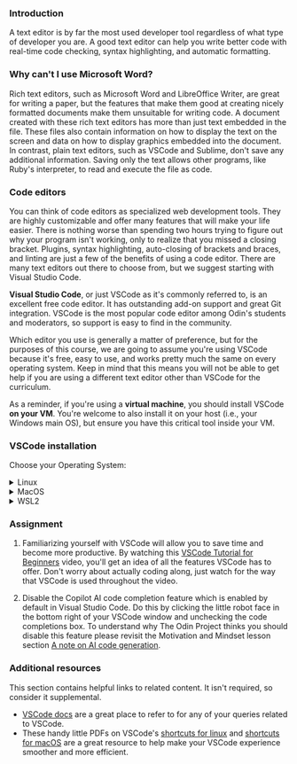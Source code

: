 <!-- markdownlint-disable MD024 MD043 -->

### Introduction

A text editor is by far the most used developer tool regardless of what type of developer you are. A good text editor can help you write better code with real-time code checking, syntax highlighting, and automatic formatting.

### Why can't I use Microsoft Word?

Rich text editors, such as Microsoft Word and LibreOffice Writer, are great for writing a paper, but the features that make them good at creating nicely formatted documents make them unsuitable for writing code. A document created with these rich text editors has more than just text embedded in the file. These files also contain information on how to display the text on the screen and data on how to display graphics embedded into the document. In contrast, plain text editors, such as VSCode and Sublime, don't save any additional information. Saving only the text allows other programs, like Ruby's interpreter, to read and execute the file as code.

### Code editors

You can think of code editors as specialized web development tools. They are highly customizable and offer many features that will make your life easier. There is nothing worse than spending two hours trying to figure out why your program isn't working, only to realize that you missed a closing bracket. Plugins, syntax highlighting, auto-closing of brackets and braces, and linting are just a few of the benefits of using a code editor. There are many text editors out there to choose from, but we suggest starting with Visual Studio Code.

**Visual Studio Code**, or just VSCode as it's commonly referred to, is an excellent free code editor. It has outstanding add-on support and great Git integration. VSCode is the most popular code editor among Odin's students and moderators, so support is easy to find in the community.

Which editor you use is generally a matter of preference, but for the purposes of this course, we are going to assume you're using VSCode because it's free, easy to use, and works pretty much the same on every operating system. Keep in mind that this means you will not be able to get help if you are using a different text editor other than VSCode for the curriculum.

As a reminder, if you're using a **virtual machine**, you should install VSCode **on your VM**. You're welcome to also install it on your host (i.e., your Windows main OS), but ensure you have this critical tool inside your VM.

### VSCode installation

Choose your Operating System:

<details markdown="block">

<summary class="dropDown-header">Linux</summary>

#### Step 1: Download VSCode

- Open your **Terminal**.
- Run the following command to download the latest **VSCode** `.deb` package:

```bash
wget -O code-latest.deb 'https://code.visualstudio.com/sha/download?build=stable&os=linux-deb-x64'
```

#### Step 2: Install VSCode

- Enter the following command in your terminal to install the **VSCode** `.deb` package:

```bash
sudo apt install ./code-latest.deb
```

- If prompted, enter your password.

<div class="lesson-note lesson-note--tip" markdown="1">

#### A note on typing passwords in the terminal

  When using a command in the terminal that requires you to enter your password for authentication (such as sudo), you will notice that the characters aren't visible as you type them. While it might seem like the terminal isn’t responding, don’t worry!

  This is a security feature to protect confidential information, like how password fields on websites use asterisks or dots. By not displaying the characters you write, the terminal keeps your password secure.

  You can still enter your password as normal and press Enter to submit it.

</div>

<div class="lesson-note lesson-note--tip" markdown="1">

You might see a notice starting with `N: Download is performed unsandboxed (...)`. You don't need to worry about it. [You can read a Reddit post for more information.](https://www.reddit.com/r/linux4noobs/comments/ux6cwx/comment/i9x2twx/)

</div>

#### Step 3: Delete the installer file

```bash
rm code-latest.deb
```

#### Step 4: Using VSCode

You can start VSCode in two ways,

- Click **Visual Studio Code** from the Applications menu.
- **Or**, use the `code` command from the terminal.

```bash
code
```

</details>

<details markdown="block">

<summary class="dropDown-header">MacOS</summary>

#### Step 1: Download VSCode

- [Download the latest VSCode installer .zip file.](https://code.visualstudio.com/sha/download?build=stable&os=darwin-universal)

#### Step 2: Install VSCode

- Open the **Downloads** folder.
- Double click the file **VSCode-darwin-universal.zip**.
- Drag the **Visual Studio Code.app** icon to the **Applications** folder icon.

#### Step 3: Delete the installer file

- Open **Finder**.
- Go to the **Downloads** folder.
- Drag **VSCode-darwin-universal.zip** to the trash.

#### Step 4: Using VSCode

- Go to your **Applications** folder.
- Double click **Visual Studio Code**.

</details>

<details markdown="block">

<summary class="dropDown-header">WSL2</summary>

#### Step 1: Install VSCode

- Follow the instructions for [Visual Studio Code on Windows](https://code.visualstudio.com/docs/setup/windows) to install VSCode.

#### Step 2: Delete the installer file

- Open **File Explorer**.
- Go to the **Downloads** folder.
- Drag **VSCodeUserSetup-{version}.exe** to the trash.

#### Step 3: Install WSL Extension

- Open Visual Studio Code.
- Navigate to the extensions tab.
- Find and install the [WSL extension](https://marketplace.visualstudio.com/items?itemName=ms-vscode-remote.remote-wsl).

#### Step 4: Ensure that WSL2 can correctly open VSCode

- Open a new WSL2 terminal.
- Run the following command to open a new VSCode window.

  ```bash
  code
  ```

- After a few moments a new VSCode window should open, and VSCode should provide a notification that its opening in WSL2.

</details>

### Assignment

<div class="lesson-content__panel" markdown="1">

1. Familiarizing yourself with VSCode will allow you to save time and become more productive. By watching this [VSCode Tutorial for Beginners](https://youtu.be/ORrELERGIHs?t=103) video, you'll get an idea of all the features VSCode has to offer. Don't worry about actually coding along, just watch for the way that VSCode is used throughout the video.

2. Disable the Copilot AI code completion feature which is enabled by default in Visual Studio Code. Do this by clicking the little robot face in the bottom right of your VSCode window and unchecking the code completions box. To understand why The Odin Project thinks you should disable this feature please revisit the Motivation and Mindset lesson section [A note on AI code generation](https://www.theodinproject.com/lessons/foundations-motivation-and-mindset#a-note-on-ai-code-generation).

</div>

### Additional resources

This section contains helpful links to related content. It isn't required, so consider it supplemental.

- [VSCode docs](https://code.visualstudio.com/docs) are a great place to refer to for any of your queries related to VSCode.
- These handy little PDFs on VSCode's [shortcuts for linux](https://go.microsoft.com/fwlink/?linkid=832144) and [shortcuts for macOS](https://go.microsoft.com/fwlink/?linkid=832143) are a great resource to help make your VSCode experience smoother and more efficient.

